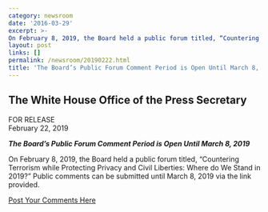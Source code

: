 ```yaml
---
category: newsroom
date: '2016-03-29'
excerpt: >-
On February 8, 2019, the Board held a public forum titled, “Countering Terrorism while Protecting Privacy and Civil Liberties: Where do We Stand in 2019?” Public comments can be submitted until March 8, 2019
layout: post
links: []
permalink: /newsroom/20190222.html
title: 'The Board’s Public Forum Comment Period is Open Until March 8, 2019'
---
```

## The White House Office of the Press Secretary

FOR RELEASE  
February 22, 2019

**_The Board’s Public Forum Comment Period is Open Until March 8, 2019_**

On February 8, 2019, the Board held a public forum titled, “Countering Terrorism while Protecting Privacy and Civil Liberties: Where do We Stand in 2019?” Public comments can be submitted until March 8, 2019 via the link provided.

[Post Your Comments Here](https://www.whitehouse.gov/the-press-office/2016/03/29/statement-president-resignation-david-medine-‎)
